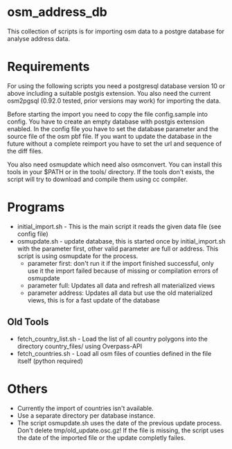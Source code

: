 osm_address_db
==============

This collection of scripts is for importing osm data to a postgre database for analyse address data.

Requirements
============
For using the following scripts you need a postgresql database version 10 or above including a suitable postgis extension. 
You also need the current osm2pgsql (0.92.0 tested, prior versions may work) for importing the data.

Before starting the import you need to copy the file config.sample into config. You have to create an empty database with postgis extension enabled. In the config file you have to set the database parameter and the source file of the osm pbf file. If you want to update the database in the future without a complete reimport you have to set the url and sequence of the diff files.

You also need osmupdate which need also osmconvert. You can install this tools in your $PATH or in the tools/ directory. If the tools don't exists, the script will try to download and compile them using cc compiler.

Programs
========

 - initial_import.sh - This is the main script it reads the given data file (see config file)
 - osmupdate.sh - update database, this is started once by initial_import.sh with the parameter first, other valid parameter are full or address. This script is using osmupdate for the process.
   - parameter first: don't run it if the import finished successful, only use it the import failed because of missing or compilation errors of osmupdate
   - parameter full: Updates all data and refresh all materialized views
   - parameter address: Updates all data but use the old materialized views, this is for a fast update of the database
   
Old Tools
--------
 - fetch_country_list.sh - Load the list of all country polygons into the directory country_files/ using Overpass-API
 - fetch_countries.sh - Load all osm files of counties defined in the file itself (python required)

Others
======
  - Currently the import of countries isn't available.
  - Use a separate directory per database instance.
  - The script osmupdate.sh uses the date of the previous update process. Don't delete tmp/old_update.osc.gz! If the file is missing, the script uses the date of the imported file or the update completly failes.
